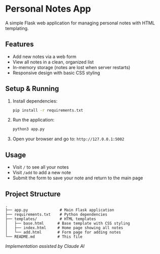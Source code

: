 # Personal Notes App

A simple Flask web application for managing personal notes with HTML templating.

## Features

- Add new notes via a web form
- View all notes in a clean, organized list
- In-memory storage (notes are lost when server restarts)
- Responsive design with basic CSS styling

## Setup & Running

1. Install dependencies:
   ```bash
   pip install -r requirements.txt
   ```

2. Run the application:
   ```bash
   python3 app.py
   ```

3. Open your browser and go to: `http://127.0.0.1:5002`

## Usage

- Visit `/` to see all your notes
- Visit `/add` to add a new note
- Submit the form to save your note and return to the main page

## Project Structure

```
.
├── app.py              # Main Flask application
├── requirements.txt    # Python dependencies
├── templates/          # HTML templates
│   ├── base.html      # Base template with CSS styling
│   ├── index.html     # Home page showing all notes
│   └── add.html       # Form page for adding notes
└── README.md          # This file
```

*Implementation assisted by Claude AI*